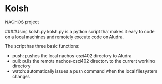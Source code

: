 Kolsh
=====

NACHOS project

####Using kolsh.py
kolsh.py is a python script that makes it easy to code on a local machines and remotely execute code on Aludra.

The script has three basic functions:
  - push: pushes the local nachos-csci402 directory to Aludra
  - pull: pulls the remote nachos-csci402 directory to the current working directory
  - watch: automatically issues a push command when the local filesystem changes

